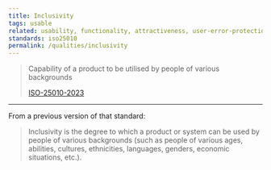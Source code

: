 ```yaml
---
title: Inclusivity
tags: usable
related: usability, functionality, attractiveness, user-error-protection,  ease-of-use
standards: iso25010
permalink: /qualities/inclusivity
---
```


>Capability of a product to be utilised by people of various backgrounds
>
>[ISO-25010-2023](/references/#iso-25010-2023)

---

From a previous version of that standard:

>Inclusivity is the degree to which a product or system can be used by people of various backgrounds (such as people of various ages, abilities, cultures, ethnicities, languages, genders, economic situations, etc.).

